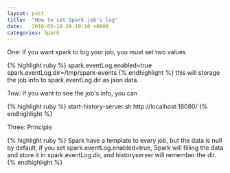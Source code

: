```yaml
---
layout: post
title:  "How to set Spark job's log"
date:   2016-05-10 20:10:10 +0800
categories: Spark
---
```

One: If you want spark to log your job, you must set two values

{% highlight ruby %}
spark.eventLog.enabled=true
spark.eventLog.dir=/tmp/spark-events
{% endhighlight %}
this will storage the job info to spark.eventLog.dir as json data.

Tow: If you want to see the job's info, you can

{% highlight ruby %}
start-history-server.sh
http://localhost:18080/
{% endhighlight %}

Three: Principle

{% highlight ruby %}
Spark have a template to every job, but the data is null by default,
if you set spark.eventLog.enabled=true, Spark will filling the data and store it
in spark.eventLog.dir, and historyserver will remember the dir.
{% endhighlight %}


